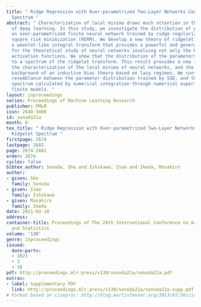```yaml
---
title: " Ridge Regression with Over-parametrized Two-Layer Networks Converge to Ridgelet
  Spectrum "
abstract: " Characterization of local minima draws much attention in theoretical studies
  of deep learning. In this study, we investigate the distribution of parameters in
  an over-parametrized finite neural network trained by ridge regularized empirical
  square risk minimization (RERM). We develop a new theory of ridgelet transform,
  a wavelet-like integral transform that provides a powerful and general framework
  for the theoretical study of neural networks involving not only the ReLU but general
  activation functions. We show that the distribution of the parameters converges
  to a spectrum of the ridgelet transform. This result provides a new insight into
  the characterization of the local minima of neural networks, and the theoretical
  background of an inductive bias theory based on lazy regimes. We confirm the visual
  resemblance between the parameter distribution trained by SGD, and the ridgelet
  spectrum calculated by numerical integration through numerical experiments with
  finite models. "
layout: inproceedings
series: Proceedings of Machine Learning Research
publisher: PMLR
issn: 2640-3498
id: sonoda21a
month: 0
tex_title: " Ridge Regression with Over-parametrized Two-Layer Networks Converge to
  Ridgelet Spectrum "
firstpage: 2674
lastpage: 2682
page: 2674-2682
order: 2674
cycles: false
bibtex_author: Sonoda, Sho and Ishikawa, Isao and Ikeda, Masahiro
author:
- given: Sho
  family: Sonoda
- given: Isao
  family: Ishikawa
- given: Masahiro
  family: Ikeda
date: 2021-03-18
address: 
container-title: Proceedings of The 24th International Conference on Artificial Intelligence
  and Statistics
volume: '130'
genre: inproceedings
issued:
  date-parts:
  - 2021
  - 3
  - 18
pdf: http://proceedings.mlr.press/v130/sonoda21a/sonoda21a.pdf
extras:
- label: Supplementary PDF
  link: http://proceedings.mlr.press/v130/sonoda21a/sonoda21a-supp.pdf
# Format based on citeproc: http://blog.martinfenner.org/2013/07/30/citeproc-yaml-for-bibliographies/
---
```

